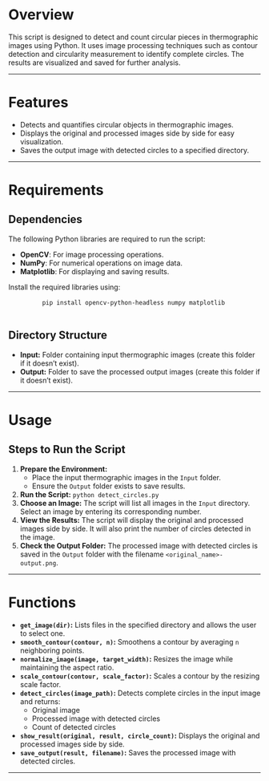 <h1>Overview</h1>
    <p>
        This script is designed to detect and count circular pieces in thermographic images using Python. 
        It uses image processing techniques such as contour detection and circularity measurement to identify complete circles. 
        The results are visualized and saved for further analysis.
    </p>
    <hr>
  <h1>Features</h1>
    <ul>
        <li>Detects and quantifies circular objects in thermographic images.</li>
        <li>Displays the original and processed images side by side for easy visualization.</li>
        <li>Saves the output image with detected circles to a specified directory.</li>
    </ul>
    <hr>
  <h1>Requirements</h1>
    <h2>Dependencies</h2>
    <p>The following Python libraries are required to run the script:</p>
    <ul>
        <li><strong>OpenCV</strong>: For image processing operations.</li>
        <li><strong>NumPy</strong>: For numerical operations on image data.</li>
        <li><strong>Matplotlib</strong>: For displaying and saving results.</li>
    </ul>
    <p>Install the required libraries using:</p>
    <pre>
        <code>pip install opencv-python-headless numpy matplotlib</code>
    </pre>
    <h2>Directory Structure</h2>
    <ul>
        <li><strong>Input:</strong> Folder containing input thermographic images (create this folder if it doesn’t exist).</li>
        <li><strong>Output:</strong> Folder to save the processed output images (create this folder if it doesn’t exist).</li>
    </ul>
    <hr>
  <h1>Usage</h1>
    <h2>Steps to Run the Script</h2>
    <ol>
        <li><strong>Prepare the Environment:</strong>
            <ul>
                <li>Place the input thermographic images in the <code>Input</code> folder.</li>
                <li>Ensure the <code>Output</code> folder exists to save results.</li>
            </ul>
        </li>
        <li><strong>Run the Script:</strong>
            <code>python detect_circles.py</code>
        </li>
        <li><strong>Choose an Image:</strong> 
            The script will list all images in the <code>Input</code> directory. Select an image by entering its corresponding number.
        </li>
        <li><strong>View the Results:</strong> 
            The script will display the original and processed images side by side. It will also print the number of circles detected in the image.
        </li>
        <li><strong>Check the Output Folder:</strong> 
            The processed image with detected circles is saved in the <code>Output</code> folder with the filename <code>&lt;original_name&gt;-output.png</code>.
        </li>
    </ol>
    <hr>
  <h1>Functions</h1>
    <ul>
        <li><strong><code>get_image(dir)</code>:</strong> Lists files in the specified directory and allows the user to select one.</li>
        <li><strong><code>smooth_contour(contour, n)</code>:</strong> Smoothens a contour by averaging <code>n</code> neighboring points.</li>
        <li><strong><code>normalize_image(image, target_width)</code>:</strong> Resizes the image while maintaining the aspect ratio.</li>
        <li><strong><code>scale_contour(contour, scale_factor)</code>:</strong> Scales a contour by the resizing scale factor.</li>
        <li><strong><code>detect_circles(image_path)</code>:</strong> Detects complete circles in the input image and returns:
            <ul>
                <li>Original image</li>
                <li>Processed image with detected circles</li>
                <li>Count of detected circles</li>
            </ul>
        </li>
        <li><strong><code>show_result(original, result, circle_count)</code>:</strong> Displays the original and processed images side by side.</li>
        <li><strong><code>save_output(result, filename)</code>:</strong> Saves the processed image with detected circles.</li>
    </ul>
    <hr>
